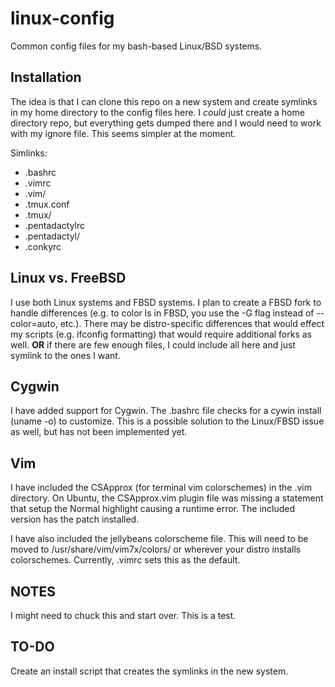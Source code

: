 linux-config
============

Common config files for my bash-based Linux/BSD systems.

Installation
------------

The idea is that I can clone this repo on a new system and create symlinks in
my home directory to the config files here.  I *could* just create a home
directory repo, but everything gets dumped there and I would need to work with
my ignore file.  This seems simpler at the moment.

Simlinks:
- .bashrc
- .vimrc
- .vim/
- .tmux.conf
- .tmux/
- .pentadactylrc
- .pentadactyl/
- .conkyrc

Linux vs. FreeBSD
-----------------

I use both Linux systems and FBSD systems.  I plan to create a FBSD fork to
handle differences (e.g. to color ls in FBSD, you use the -G flag instead of
--color=auto, etc.).  There may be distro-specific differences that would
effect my scripts (e.g. ifconfig formatting) that would require additional
forks as well. **OR** if there are few enough files, I could include all here
and just symlink to the ones I want.

Cygwin
------
I have added support for Cygwin.  The .bashrc file checks for a cywin install
(uname -o) to customize.  This is a possible solution to the Linux/FBSD issue
as well, but has not been implemented yet.

Vim
---

I have included the CSApprox (for terminal vim colorschemes) in the .vim
directory.  On Ubuntu, the CSApprox.vim plugin file was missing a statement
that setup the Normal highlight causing a runtime error.  The included version
has the patch installed.

I have also included the jellybeans colorscheme file.  This will need to be
moved to /usr/share/vim/vim7x/colors/ or wherever your distro installs
colorschemes.  Currently, .vimrc sets this as the default.

NOTES
-----

I might need to chuck this and start over.  This is a test.


TO-DO
-----
Create an install script that creates the symlinks in the new system.
